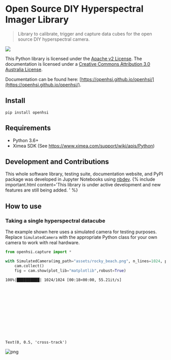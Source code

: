 # Open Source DIY Hyperspectral Imager Library
> Library to calibrate, trigger and capture data cubes for the open source DIY hyperspectral camera. 


![](https://github.com/openhsi/openhsi/actions/workflows/main.yml/badge.svg)

This Python library is licensed under the [Apache v2 License](https://www.apache.org/licenses/LICENSE-2.0). The documentation is licensed under a <a rel="license" href="http://creativecommons.org/licenses/by/3.0/au/">Creative Commons Attribution 3.0 Australia License</a>.

Documentation can be found here: [https://openhsi.github.io/openhsi/](https://openhsi.github.io/openhsi/).

## Install

`pip install openhsi`

## Requirements

- Python 3.6+
- Ximea SDK (See https://www.ximea.com/support/wiki/apis/Python)

## Development and Contributions

This whole software library, testing suite, documentation website, and PyPI package was developed in Jupyter Notebooks using [nbdev](https://nbdev.fast.ai/). 
{% include important.html content='This library is under active development and new features are still being added. ' %}

## How to use

### Taking a single hyperspectral datacube

The example shown here uses a simulated camera for testing purposes. Replace `SimulatedCamera` with the appropriate Python class for your own camera to work with real hardware. 

```python
from openhsi.capture import *

with SimulatedCamera(img_path="assets/rocky_beach.png", n_lines=1024, processing_lvl = 3) as cam:
    cam.collect()
    fig = cam.show(plot_lib="matplotlib",robust=True)


```

    100%|██████████| 1024/1024 [00:18<00:00, 55.21it/s]













    Text(0, 0.5, 'cross-track')




![png](docs/images/output_9_1.png)

